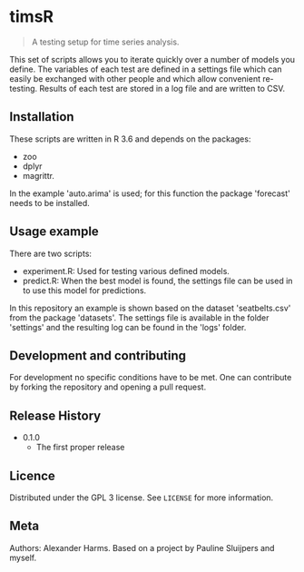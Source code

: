# timsR
> A testing setup for time series analysis.

This set of scripts allows you to iterate quickly over a number of models you
define. The variables of each test are defined in a settings file which can
easily be exchanged with other people and which allow convenient re-testing.
Results of each test are stored in a log file and are written to CSV.

## Installation

These scripts are written in R 3.6 and depends on the packages:
* zoo
* dplyr
* magrittr.

In the example 'auto.arima' is used; for this function the package 'forecast'
needs to be installed.

## Usage example

There are two scripts: 
* experiment.R: Used for testing various defined models.
* predict.R: When the best model is found, the settings file can be used in to
  use this model for predictions.

In this repository an example is shown based on the dataset 'seatbelts.csv' from
the package 'datasets'. The settings file is available in the folder 'settings'
and the resulting log can be found in the 'logs' folder.

## Development and contributing

For development no specific conditions have to be met. One can contribute by
forking the repository and opening a pull request.

## Release History

* 0.1.0
    * The first proper release

## Licence

Distributed under the GPL 3 license. See ``LICENSE`` for more information.

## Meta
Authors: Alexander Harms.
Based on a project by Pauline Sluijpers and myself.
